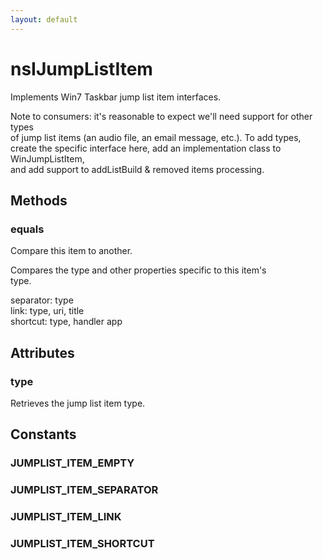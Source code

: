 ```yaml
---
layout: default
---
```


# nsIJumpListItem #
  
Implements Win7 Taskbar jump list item interfaces.  
  
Note to consumers: it's reasonable to expect we'll need support for other types  
of jump list items (an audio file, an email message, etc.). To add types,  
create the specific interface here, add an implementation class to WinJumpListItem,  
and add support to addListBuild & removed items processing.  
  
  

## Methods ##

### equals ###
  
Compare this item to another.  
  
Compares the type and other properties specific to this item's  
type.  
  
separator: type  
link: type, uri, title  
shortcut: type, handler app  
  

## Attributes ##

### type ###
  
Retrieves the jump list item type.  
  

## Constants ##

### JUMPLIST_ITEM_EMPTY ###

### JUMPLIST_ITEM_SEPARATOR ###

### JUMPLIST_ITEM_LINK ###

### JUMPLIST_ITEM_SHORTCUT ###
